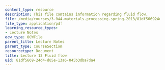 ```yaml
---
content_type: resource
description: This file contains information regarding fluid flow.
file: /media/courses/3-044-materials-processing-spring-2013/81df566924d4d05e13a6045b3dba7da4_MIT3_044S13_Lec12.pdf
file_type: application/pdf
learning_resource_types:
- Lecture Notes
ocw_type: OCWFile
parent_title: Lecture Notes
parent_type: CourseSection
resourcetype: Document
title: Lecture 13 Fluid flow
uid: 81df5669-24d4-d05e-13a6-045b3dba7da4
---
```

